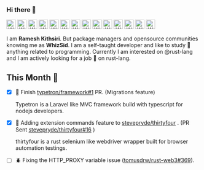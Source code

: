 ### Hi there 👋
<a align="center"><img width="24px" src="https://simpleicons.org/icons/rust.svg" alt="WhizSid: Rust" /> <img width="24px" src="https://simpleicons.org/icons/typescript.svg" alt="WhizSid: TypeScript" /> <img width="24px" src="https://simpleicons.org/icons/java.svg" alt="WhizSid: Java" /> <img width="24px" src="https://simpleicons.org/icons/kotlin.svg" alt="WhizSid: Kotlin" /> <img width="24px" src="https://simpleicons.org/icons/php.svg" alt="WhizSid: PHP" /> <img width="24px" src="https://simpleicons.org/icons/react.svg" alt="WhizSid: React" /> <img width="24px" src="https://simpleicons.org/icons/laravel.svg" alt="WhizSid: Laravel" /> <img width="24px" src="https://simpleicons.org/icons/spring.svg" alt="WhizSid: Spring" />  <img width="24px" src="https://simpleicons.org/icons/redux.svg" alt="WhizSid: Redux" /> <img width="24px" src="https://simpleicons.org/icons/electron.svg" alt="WhizSid: Electron" /> <img width="24px" src="https://simpleicons.org/icons/mysql.svg" alt="WhizSid: MySQL" /> <img width="24px" src="https://simpleicons.org/icons/travisci.svg" alt="WhizSid: Travis CI " /> <img width="24px" src="https://simpleicons.org/icons/android.svg" alt="WhizSid: Android " /> <img width="24px" src="https://simpleicons.org/icons/docker.svg" alt="WhizSid: Docker " />
</a>

I am **Ramesh Kithsiri**. But package managers and opensource communities knowing me as **WhizSid**. I am a self-taught developer and like to study :school: anything related to programming. Currently I am interested on @rust-lang and I am actively looking for a job :briefcase: on rust-lang.

## This Month :calendar:

- [x] :rocket: Finish [typetron/framework#1](https://github.com/typetron/framework/pull/1) PR. (Migrations feature)

  Typetron is a Laravel like MVC framework build with typescript for nodejs developers.
  
- [x] :rocket: Adding extension commands feature to [stevepryde/thirtyfour](https://github.com/stevepryde/thirtyfour) . (PR Sent [stevepryde/thirtyfour#16](https://github.com/stevepryde/thirtyfour/pull/16) )

  thirtyfour is a rust selenium like webdriver wrapper built for browser automation testings.

- [ ] :beetle: Fixing the HTTP_PROXY variable issue ([tomusdrw/rust-web3#369](https://github.com/tomusdrw/rust-web3/issues/369)).
